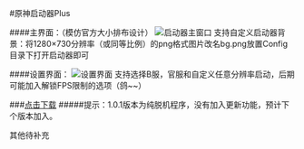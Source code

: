 #原神启动器Plus

####主界面：（模仿官方大小排布设计）
![启动器主窗口](https://i.loli.net/2021/11/24/cCWSDuIQZ8ixlmd.png)
支持自定义启动器背景：将1280×730分辨率（或同等比例）的png格式图片改名bg.png放置Config目录下打开启动器即可

####设置界面：
![设置界面](https://i.loli.net/2021/11/24/RBMoUs162rLg3GA.png)
支持选择B服，官服和自定义任意分辨率启动，后期可能加入解锁FPS限制的选项（鸽~~）

###[点击下载](https://github.com/DawnFz/Genshin-LauncherDIY/releases)
#####提示：1.0.1版本为纯脱机程序，没有加入更新功能，预计下个版本加入。

其他待补充